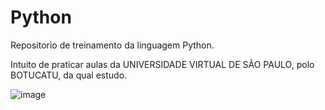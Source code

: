 # Python

Repositorio de treinamento da linguagem Python.

Intuito de praticar aulas da UNIVERSIDADE VIRTUAL DE SÃO PAULO, polo BOTUCATU, da qual estudo. 


![image](https://user-images.githubusercontent.com/97644933/223285893-f0a56960-eba4-451a-a638-3e61010d9f62.png)

